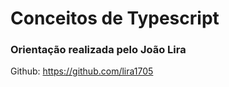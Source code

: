 # Conceitos de Typescript

 ### Orientação realizada pelo João Lira 
 
 Github: https://github.com/lira1705